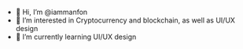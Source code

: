 - 👋 Hi, I’m @iammanfon
- 👀 I’m interested in Cryptocurrency and blockchain, as well as UI/UX design
- 🌱 I’m currently learning UI/UX design

<!---
iammanfon/iammanfon is a ✨ special ✨ repository because its `README.md` (this file) appears on your GitHub profile.
You can click the Preview link to take a look at your changes.
--->

